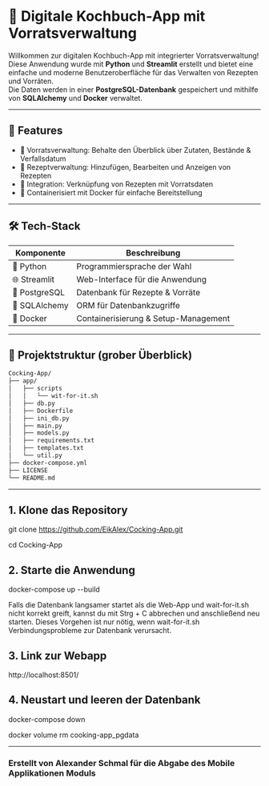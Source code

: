 # 🥘 Digitale Kochbuch-App mit Vorratsverwaltung

Willkommen zur digitalen Kochbuch-App mit integrierter Vorratsverwaltung!  
Diese Anwendung wurde mit **Python** und **Streamlit** erstellt und bietet eine einfache und moderne Benutzeroberfläche für das Verwalten von Rezepten und Vorräten.  
Die Daten werden in einer **PostgreSQL-Datenbank** gespeichert und mithilfe von **SQLAlchemy** und **Docker** verwaltet.

---

## 🚀 Features

- 🧺 Vorratsverwaltung: Behalte den Überblick über Zutaten, Bestände & Verfallsdatum
- 📖 Rezeptverwaltung: Hinzufügen, Bearbeiten und Anzeigen von Rezepten
- 🔄 Integration: Verknüpfung von Rezepten mit Vorratsdaten
- 🐳 Containerisiert mit Docker für einfache Bereitstellung
<!-- - 🔍 Such- und Filterfunktion für einfache Bedienung -->

---

## 🛠️ Tech-Stack

| Komponente       | Beschreibung                         |
|------------------|--------------------------------------|
| 🐍 Python         | Programmiersprache der Wahl          |
| 🌐 Streamlit      | Web-Interface für die Anwendung      |
| 🐘 PostgreSQL     | Datenbank für Rezepte & Vorräte      |
| 🧪 SQLAlchemy     | ORM für Datenbankzugriffe            |
| 🐳 Docker         | Containerisierung & Setup-Management |

---

## 🧱 Projektstruktur (grober Überblick)

```bash
Cocking-App/
├── app/
│   ├── scripts
│   │   └── wit-for-it.sh
│   ├── db.py
│   ├── Dockerfile
│   ├── ini_db.py
│   ├── main.py
│   ├── models.py
│   ├── requirements.txt
│   ├── templates.txt
│   └── util.py
├── docker-compose.yml
├── LICENSE
└── README.md
```
---
## 1. Klone das Repository
git clone https://github.com/EikAlex/Cocking-App.git

cd Cocking-App

## 2. Starte die Anwendung
docker-compose up --build 

Falls die Datenbank langsamer startet als die Web-App und wait-for-it.sh nicht korrekt greift, kannst du mit Strg + C abbrechen und anschließend neu starten.
Dieses Vorgehen ist nur nötig, wenn wait-for-it.sh Verbindungsprobleme zur Datenbank verursacht.

## 3. Link zur Webapp
http://localhost:8501/

## 4. Neustart und leeren der Datenbank
docker-compose down

docker volume rm cooking-app_pgdata

---
### Erstellt von Alexander Schmal für die Abgabe des Mobile Applikationen Moduls 
